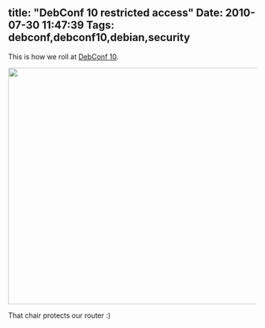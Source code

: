 title: "DebConf 10 restricted access"
Date: 2010-07-30 11:47:39
Tags: debconf,debconf10,debian,security
---
This is how we roll at <a href="http://debconf10.debconf.org">DebConf 10</a>.

<a href="http://twitpic.com/29wtzy"><img class="aligncenter size-full wp-image-1177" title="137580766" src="http://damog.net/old/stereonaut/2010/07/137580766.jpg" alt="" width="640" height="480" /></a>

That chair protects our router :)